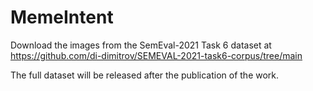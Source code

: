 # MemeIntent

Download the images from the SemEval-2021 Task 6 dataset at https://github.com/di-dimitrov/SEMEVAL-2021-task6-corpus/tree/main

The full dataset will be released after the publication of the work.
